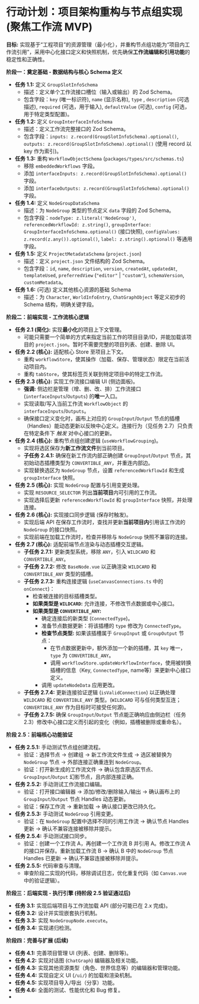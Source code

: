 # 行动计划：项目架构重构与节点组实现 (聚焦工作流 MVP)

**目标:** 实现基于“工程项目”的资源管理（最小化），并重构节点组功能为“项目内工作流引用”，采用中心化接口定义和快照机制，优先确保**工作流编辑和引用功能**的稳定性和正确性。

**阶段一：奠定基础 - 数据结构与核心 Schema 定义**

*   **任务 1.1:** 定义 `GroupSlotInfoSchema`
    *   描述：定义单个工作流接口槽位（输入或输出）的 Zod Schema。
    *   包含字段：`key` (唯一标识符), `name` (显示名称), `type` , `description` (可选描述), `required` (可选，用于输入), `defaultValue` (可选), `config` (可选，用于特定类型配置)。
*   **任务 1.2:** 定义 `GroupInterfaceInfoSchema`
    *   描述：定义工作流完整接口的 Zod Schema。
    *   包含字段：`inputs: z.record(GroupSlotInfoSchema).optional()`, `outputs: z.record(GroupSlotInfoSchema).optional()` (使用 record 以 key 作为索引)。
*   **任务 1.3:** 重构 `WorkflowObjectSchema` (`packages/types/src/schemas.ts`)
    *   移除 `embeddedWorkflows` 字段。
    *   添加 `interfaceInputs: z.record(GroupSlotInfoSchema).optional()` 字段。
    *   添加 `interfaceOutputs: z.record(GroupSlotInfoSchema).optional()` 字段。
*   **任务 1.4:** 定义 `NodeGroupDataSchema`
    *   描述：为 `NodeGroup` 类型的节点定义 `data` 字段的 Zod Schema。
    *   包含字段：`nodeType: z.literal('NodeGroup')`, `referencedWorkflowId: z.string()`, `groupInterface: GroupInterfaceInfoSchema.optional()` (接口快照), `configValues: z.record(z.any()).optional()`, `label: z.string().optional()` 等通用字段。
*   **任务 1.5:** 定义 `ProjectMetadataSchema` (`project.json`)
    *   描述：定义 `project.json` 文件结构的 Zod Schema。
    *   包含字段：`id`, `name`, `description`, `version`, `createdAt`, `updatedAt`, `templateUsed`, `preferredView` (`"editor"` | `"custom"`), `schemaVersion`, `customMetadata`。
*   **任务 1.6:** (可选) 定义其他核心资源的基础 Schema
    *   描述：为 `Character`, `WorldInfoEntry`, `ChatGraphObject` 等定义初步的 Schema 结构，明确关键字段。

**阶段二：前端实现 - 工作流核心逻辑**

*   **任务 2.1 (简化):** 实现**最小化**的项目上下文管理。
    *   可能只需要一个简单的方式来指定当前工作的项目目录/ID，并能加载该项目的 `project.json`。暂时不需要完整的项目列表、创建、删除 UI。
*   **任务 2.2 (核心):** 适配核心 Store 至项目上下文。
    *   重构 `workflowStore`，使其操作（加载、保存、管理状态）限定在当前活动项目内。
    *   重构 `tabStore`，使其标签页关联到特定项目中的特定工作流。
*   **任务 2.3 (核心):** 实现工作流接口编辑 UI (侧边面板)。
    *   **强调:** 侧边栏是管理（增、删、改、排）工作流接口 (`interfaceInputs`/`Outputs`) 的**唯一**入口。
    *   实现读取/写入当前工作流 `WorkflowObject` 的 `interfaceInputs`/`Outputs`。
    *   确保接口定义变化时，画布上对应的 `GroupInput`/`Output` 节点的插槽（Handles）能动态更新以反映中心定义。连接行为（见任务 2.7）只负责在特定条件下 *触发* 对中心接口的更新。
*   **任务 2.4 (核心):** 重构节点组创建逻辑 (`useWorkflowGrouping`)。
    *   实现将选区保存为**新工作流文件**到当前项目。
    *   **子任务 2.4.1:** 确保在新工作流内部正确创建 `GroupInput`/`Output` 节点，其初始动态插槽类型为 `CONVERTIBLE_ANY`，并重连内部边。
    *   实现替换选区为 `NodeGroup` 节点，设置 `referencedWorkflowId` 和生成 `groupInterface` 快照。
*   **任务 2.5 (核心):** 实现 `NodeGroup` 配置与引用变更处理。
    *   实现 `RESOURCE_SELECTOR` 列出**当前项目**内可引用的工作流。
    *   实现选择后更新 `referencedWorkflowId` 和 `groupInterface` 快照，并处理连接。
*   **任务 2.6 (核心):** 实现接口同步逻辑 (保存时触发)。
    *   实现后端 API 在保存工作流时，查找并更新**当前项目内**引用该工作流的 `NodeGroup` 的接口快照。
    *   实现前端在加载工作流时，检查并移除与 `NodeGroup` 快照不兼容的连接。
*   **任务 2.7 (核心):** 适配前端节点渲染与动态插槽交互逻辑。
    *   **子任务 2.7.1:** 更新类型系统，移除 `ANY`，引入 `WILDCARD` 和 `CONVERTIBLE_ANY`。
    *   **子任务 2.7.2:** 修改 `BaseNode.vue` 以正确渲染 `WILDCARD` 和 `CONVERTIBLE_ANY` 类型的插槽。
    *   **子任务 2.7.3:** 重构连接逻辑 (`useCanvasConnections.ts` 中的 `onConnect`)：
        *   检查被连接的目标插槽类型。
        *   **如果类型是 `WILDCARD`:** 允许连接，不修改节点数据或中心接口。
        *   **如果类型是 `CONVERTIBLE_ANY`:**
            *   确定连接后的新类型 (`ConnectedType`)。
            *   准备节点数据更新：将该插槽的 `type` 修改为 `ConnectedType`。
            *   **检查节点类型:** 如果该插槽属于 `GroupInput` 或 `GroupOutput` 节点：
                *   在节点数据更新中，额外添加一个新的插槽，其 `key` 唯一，`type` 为 `CONVERTIBLE_ANY`。
                *   调用 `workflowStore.updateWorkflowInterface`，使用被转换插槽的信息（Key, `ConnectedType`, name等）来更新中心接口定义。
            *   调用 `updateNodeData` 应用更改。
    *   **子任务 2.7.4:** 更新连接验证逻辑 (`isValidConnection`) 以正确处理 `WILDCARD` 和 `CONVERTIBLE_ANY` 类型。(`WILDCARD` 可与任何类型互连；`CONVERTIBLE_ANY` 作为目标时可接受任何源)。
    *   **子任务 2.7.5:** 确保 `GroupInput`/`Output` 节点能正确响应由侧边栏（任务 2.3）修改中心接口定义而引起的变化（例如，插槽被删除或重命名）。

**阶段 2.5：前端核心功能验证**

*   **任务 2.5.1:** 手动测试节点组创建流程。
    *   验证：选择节点 -> 创建组 -> 新工作流文件生成 -> 选区被替换为 `NodeGroup` 节点 -> 外部连接正确重连到 `NodeGroup`。
    *   验证：打开新生成的工作流文件 -> 确认包含原选区节点、`GroupInput`/`Output` 幻影节点，且内部连接正确。
*   **任务 2.5.2:** 手动测试工作流接口编辑。
    *   验证：打开接口编辑器 -> 添加/修改/删除输入/输出 -> 确认画布上的 `GroupInput`/`Output` 节点 Handles 动态更新。
    *   验证：保存工作流 -> 重新加载 -> 确认接口更改已持久化。
*   **任务 2.5.3:** 手动测试 `NodeGroup` 引用变更。
    *   验证：在 `NodeGroup` 配置中选择不同的引用工作流 -> 确认节点 Handles 更新 -> 确认不兼容连接被移除并提示。
*   **任务 2.5.4:** 手动测试接口同步。
    *   验证：创建一个工作流 A，再创建一个工作流 B 并引用 A。修改工作流 A 的接口并保存。重新加载工作流 B -> 确认 B 中的 `NodeGroup` 节点 Handles 已更新 -> 确认不兼容连接被移除并提示。
*   **任务 2.5.5:** 代码审查与清理。
    *   审查阶段二实现的代码，移除调试日志，优化重复代码（如 `Canvas.vue` 中的验证逻辑）。

**阶段三：后端实现 - 执行引擎 (待阶段 2.5 验证通过后)**

*   **任务 3.1:** 实现后端项目与工作流加载 API (部分可能已在 2.x 完成)。
*   **任务 3.2:** 设计并实现嵌套执行机制。
*   **任务 3.3:** 实现 `NodeGroupNode.execute`。
*   **任务 3.4:** 实现递归检测。

**阶段四：完善与扩展 (后续)**

*   **任务 4.1:** 完善项目管理 UI (列表、创建、删除等)。
*   **任务 4.2:** 实现对话图 (`ChatGraph`) 编辑器及相关功能。
*   **任务 4.3:** 实现其他资源类型（角色、世界信息等）的编辑器和管理功能。
*   **任务 4.4:** 实现自定义 UI (`/ui/`) 的加载和渲染机制。
*   **任务 4.5:** 实现项目导入/导出（分享）功能。
*   **任务 4.6:** 全面的测试、性能优化和 Bug 修复。
*   



